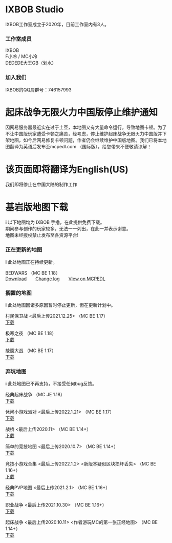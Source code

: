 # IXBOB Studio

IXBOB工作室成立于2020年，目前工作室内有3人。

### 工作室成员

IXBOB
<br/>F小冷 / MC小冷
<br/>DEDEDE大王GB（划水）

### 加入我们

IXBOB的QQ屑群号：746157993

# 起床战争无限火力中国版停止维护通知

因网易服务器最近实在过于土豆，本地图又有大量命令运行，导致地图卡顿。为了不让中国版玩家遭受卡顿之痛苦，经考虑，停止维护起床战争无限火力中国版并下架地图，如今后网易修复卡顿问题，作者仍会继续维护中国版地图。我们已将本地图翻译为英语后发布至mcpedl.com （国际版），给您带来不便敬请谅解！

# 该页面即将翻译为English(US)

我们即将停止在中国大陆的制作工作

# 基岩版地图下载

𝐢 以下地图均为 IXBOB 手撸，在此提供免费下载。
<br/>期间参与创作的玩家较多，无法一一列出，在此一并表示谢意。
<br/>地图未经授权禁止发布至各资源平台!


### 正在更新的地图
𝐢 此处地图正在持续更新。

BEDWARS （MC BE 1.18）
<br/><a href="http://ixbob.github.io/download/download1.html" target="_blank">Download</a> &nbsp; &nbsp; &nbsp; <a href="http://ixbob.github.io/changelog/map1.html" target="_blank">Change log</a> &nbsp; &nbsp; &nbsp; <a href="https://mcpedl.com/bed-wars-created-by-ixbob/">View on MCPEDL</a>
<br/>

### 搁置的地图
𝐢 此处地图因诸多原因暂时停止更新，但在更新计划中。

村民保卫战 <最后上传2021.12.25> （MC BE 1.17）
<br/><a href="http://ixbob.github.io/download/download4.html" target="_blank">下载</a>
<br/>

极寒之夜 （MC BE 1.18）
<br/><a href="http://ixbob.github.io/download/download6.html" target="_blank">下载</a>
<br/>

敲窗大战 （MC BE 1.17）
<br/><a href="http://ixbob.github.io/download/download2.html" target="_blank">下载</a>
<br/>

### 弃坑地图
𝐢 此处地图已不再支持，不接受任何bug反馈。

经典起床战争 （MC JE 1.18）
<br/><a href="https://github.com/IXBOB/IXBOB.github.io/releases/tag/%E7%BB%8F%E5%85%B8%E8%B5%B7%E5%BA%8A%E6%88%98%E4%BA%89(java)-alpha0.1" target="_blank">下载</a>
<br/>

休闲小游戏派对 <最后上传2022.1.21> （MC BE 1.17）
<br/><a href="http://ixbob.github.io/download/download3.html" target="_blank">下载</a>
<br/>

战桥 <最后上传2020.11> （MC BE 1.14+）
<br/><a href="http://ixbob.github.io/download/download5.html" target="_blank">下载</a>
<br/>

简单的竞技地图 <最后上传2020.10.7> （MC BE 1.14+）
<br/><a href="http://ixbob.github.io/download/download7.html" target="_blank">下载</a>
<br/>

竞技小游戏合集 <最后上传2022.1.2> <新版本疑似区块损坏丢失> （MC BE 1.16+）
<br/><a href="http://ixbob.github.io/download/download8.html" target="_blank">下载</a>
<br/>

经典PVP地图 <最后上传2021.2.1> （MC BE 1.16+）
<br/><a href="http://ixbob.github.io/download/download9.html" target="_blank">下载</a>
<br/>

职业战争 <最后上传2021.10.30> （MC BE 1.16+）
<br/><a href="http://ixbob.github.io/download/download10.html" target="_blank">下载</a>
<br/>

起床战争 <最后上传2020.10.11> <作者游玩MC的第一张正经地图> （MC BE 1.14+）
<br/><a href="http://ixbob.github.io/download/download11.html" target="_blank">下载</a>
<br/>
